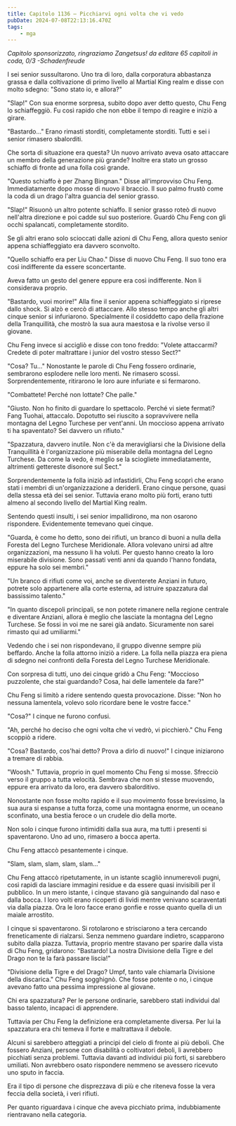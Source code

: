 ```yaml
---
title: Capitolo 1136 – Picchiarvi ogni volta che vi vedo
pubDate: 2024-07-08T22:13:16.470Z
tags:
    - mga
---
```



<em>Capitolo sponsorizzato, ringraziamo Zangetsus!
da editare
65 capitoli in coda, 0/3
-Schadenfreude</em>


I sei senior sussultarono. Uno tra di loro, dalla corporatura abbastanza grassa e dalla coltivazione di primo livello al Martial King realm e disse con molto sdegno: "Sono stato io, e allora?"


"Slap!" Con sua enorme sorpresa, subito dopo aver detto questo, Chu Feng lo schiaffeggiò. Fu così rapido che non ebbe il tempo di reagire e iniziò a girare.


"Bastardo..." Erano rimasti storditi, completamente storditi. Tutti e sei i senior rimasero sbalorditi.


Che sorta di situazione era questa? Un nuovo arrivato aveva osato attaccare un membro della generazione più grande? Inoltre era stato un grosso schiaffo di fronte ad una folla così grande.


"Questo schiaffo è per Zhang Bingnan." Disse all'improvviso Chu Feng. Immediatamente dopo mosse di nuovo il braccio. Il suo palmo frustò come la coda di un drago l'altra guancia del senior grasso.


"Slap!" Risuonò un altro potente schiaffo. Il senior grasso roteò di nuovo nell'altra direzione e poi cadde sul suo posteriore. Guardò Chu Feng con gli occhi spalancati, completamente stordito.


Se gli altri erano solo scioccati dalle azioni di Chu Feng, allora questo senior appena schiaffeggiato era davvero sconvolto.


"Quello schiaffo era per Liu Chao." Disse di nuovo Chu Feng. Il suo tono era così indifferente da essere sconcertante.


Aveva fatto un gesto del genere eppure era così indifferente. Non li considerava proprio.


"Bastardo, vuoi morire!" Alla fine il senior appena schiaffeggiato si riprese dallo shock. Si alzò e cercò di attaccare. Allo stesso tempo anche gli altri cinque senior si infuriarono. Specialmente il cosiddetto capo della frazione della Tranquillità, che mostrò la sua aura maestosa e la rivolse verso il giovane.


Chu Feng invece si accigliò e disse con tono freddo: "Volete attaccarmi? Credete di poter maltrattare i junior del vostro stesso Sect?"


"Cosa? Tu..." Nonostante le parole di Chu Feng fossero ordinarie, sembrarono esplodere nelle loro menti. Ne rimasero scossi. Sorprendentemente, ritirarono le loro aure infuriate e si fermarono.


"Combattete! Perché non lottate? Che palle."


"Giusto. Non ho finito di guardare lo spettacolo. Perché vi siete fermati? Fang Tuohai, attaccalo. Dopotutto sei riuscito a sopravvivere nella montagna del Legno Turchese per vent'anni. Un moccioso appena arrivato ti ha spaventato? Sei davvero un rifiuto."


"Spazzatura, davvero inutile. Non c'è da meravigliarsi che la Divisione della Tranquillità è l'organizzazione più miserabile della montagna del Legno Turchese. Da come la vedo, è meglio se la sciogliete immediatamente, altrimenti gettereste disonore sul Sect."


Sorprendentemente la folla iniziò ad infastidirli, Chu Feng scoprì che erano stati i membri di un'organizzazione a deriderli. Erano cinque persone, quasi della stessa età dei sei senior. Tuttavia erano molto più forti, erano tutti almeno al secondo livello del Martial King realm.


Sentendo questi insulti, i sei senior impallidirono, ma non osarono rispondere. Evidentemente temevano quei cinque.


"Guarda, è come ho detto, sono dei rifiuti, un branco di buoni a nulla della Foresta del Legno Turchese Meridionale. Allora volevano unirsi ad altre organizzazioni, ma nessuno li ha voluti. Per questo hanno creato la loro miserabile divisione. Sono passati venti anni da quando l'hanno fondata, eppure ha solo sei membri."


"Un branco di rifiuti come voi, anche se diventerete Anziani in futuro, potrete solo appartenere alla corte esterna, ad istruire spazzatura dal bassissimo talento."


"In quanto discepoli principali, se non potete rimanere nella regione centrale e diventare Anziani, allora è meglio che lasciate la montagna del Legno Turchese. Se fossi in voi me ne sarei già andato. Sicuramente non sarei rimasto qui ad umiliarmi."


Vedendo che i sei non rispondevano, il gruppo divenne sempre più beffardo. Anche la folla attorno iniziò a ridere. La folla nella piazza era piena di sdegno nei confronti della Foresta del Legno Turchese Meridionale.


Con sorpresa di tutti, uno dei cinque gridò a Chu Feng: "Moccioso puzzolente, che stai guardando? Cosa, hai delle lamentele da fare?"


Chu Feng si limitò a ridere sentendo questa provocazione. Disse: "Non ho nessuna lamentela, volevo solo ricordare bene le vostre facce."


"Cosa?" I cinque ne furono confusi.


"Ah, perché ho deciso che ogni volta che vi vedrò, vi picchierò." Chu Feng scoppiò a ridere.


"Cosa? Bastardo, cos'hai detto? Prova a dirlo di nuovo!" I cinque iniziarono a tremare di rabbia.


"Woosh." Tuttavia, proprio in quel momento Chu Feng si mosse. Sfrecciò verso il gruppo a tutta velocità. Sembrava che non si stesse muovendo, eppure era arrivato da loro, era davvero sbalorditivo.


Nonostante non fosse molto rapido e il suo movimento fosse brevissimo, la sua aura si espanse a tutta forza, come una montagna enorme, un oceano sconfinato, una bestia feroce o un crudele dio della morte.


Non solo i cinque furono intimiditi dalla sua aura, ma tutti i presenti si spaventarono. Uno ad uno, rimasero a bocca aperta.


Chu Feng attaccò pesantemente i cinque.


"Slam, slam, slam, slam, slam..."


Chu Feng attaccò ripetutamente, in un istante scagliò innumerevoli pugni, così rapidi da lasciare immagini residue e da essere quasi invisibili per il pubblico. In un mero istante, i cinque stavano già sanguinando dal naso e dalla bocca. I loro volti erano ricoperti di lividi mentre venivano scaraventati via dalla piazza. Ora le loro facce erano gonfie e rosse quanto quella di un maiale arrostito.


I cinque si spaventarono. Si rotolarono e strisciarono a tera cercando freneticamente di rialzarsi. Senza nemmeno guardare indietro, scapparono subito dalla piazza. Tuttavia, proprio mentre stavano per sparire dalla vista di Chu Feng, gridarono: "Bastardo! La nostra Divisione della Tigre e del Drago non te la farà passare liscia!"


"Divisione della Tigre e del Drago? Umpf, tanto vale chiamarla Divisione della discarica." Chu Feng sogghignò. Che fosse potente o no, i cinque avevano fatto una pessima impressione al giovane.


Chi era spazzatura? Per le persone ordinarie, sarebbero stati individui dal basso talento, incapaci di apprendere.


Tuttavia per Chu Feng la definizione era completamente diversa. Per lui la spazzatura era chi temeva il forte e maltrattava il debole.


Alcuni si sarebbero atteggiati a principi del cielo di fronte ai più deboli. Che fossero Anziani, persone con disabilità o coltivatori deboli, li avrebbero picchiati senza problemi. Tuttavia davanti ad individui più forti, si sarebbero umiliati. Non avrebbero osato rispondere nemmeno se avessero ricevuto uno sputo in faccia.


Era il tipo di persone che disprezzava di più e che riteneva fosse la vera feccia della società, i veri rifiuti.


Per quanto riguardava i cinque che aveva picchiato prima, indubbiamente rientravano nella categoria.
                                


                                



